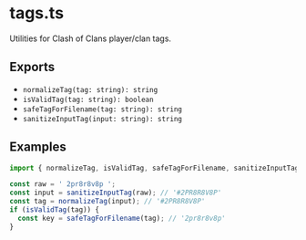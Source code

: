 # tags.ts

Utilities for Clash of Clans player/clan tags.

## Exports

- `normalizeTag(tag: string): string`
- `isValidTag(tag: string): boolean`
- `safeTagForFilename(tag: string): string`
- `sanitizeInputTag(input: string): string`

## Examples

```ts
import { normalizeTag, isValidTag, safeTagForFilename, sanitizeInputTag } from '@/lib/tags';

const raw = ' 2pr8r8v8p ';
const input = sanitizeInputTag(raw); // '#2PR8R8V8P'
const tag = normalizeTag(input); // '#2PR8R8V8P'
if (isValidTag(tag)) {
  const key = safeTagForFilename(tag); // '2pr8r8v8p'
}
```
